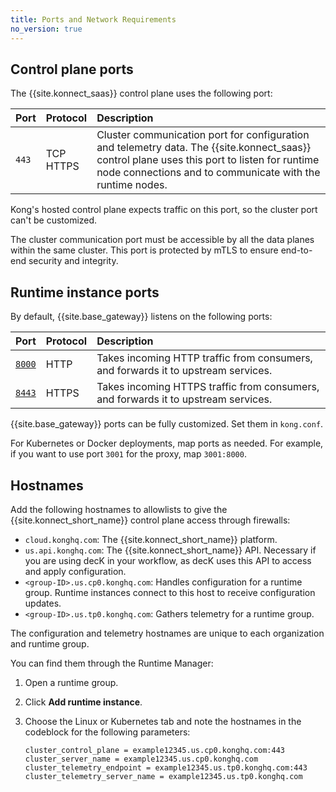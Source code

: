 ```yaml
---
title: Ports and Network Requirements
no_version: true
---
```


## Control plane ports

The {{site.konnect_saas}} control plane uses the following port:

| Port      | Protocol  | Description |
|:----------|:----------|:------------|
| `443`    | TCP <br>HTTPS | Cluster communication port for configuration and telemetry data. The {{site.konnect_saas}} control plane uses this port to listen for runtime node connections and to communicate with the runtime nodes. |

Kong's hosted control plane expects traffic on this port, so the cluster port
can't be customized.

The cluster communication port must be accessible by all
the data planes within the same cluster.
This port is protected by mTLS to
ensure end-to-end security and integrity.

## Runtime instance ports

By default, {{site.base_gateway}} listens on the following ports:

| Port                                                                               | Protocol | Description |
|:-----------------------------------------------------------------------------------|:---------|:--|
| [`8000`](/gateway/latest/reference/configuration/#proxy_listen)      | HTTP     | Takes incoming HTTP traffic from consumers, and forwards it to upstream services. |
| [`8443`](/gateway/latest/reference/configuration/#proxy_listen)      | HTTPS    | Takes incoming HTTPS traffic from consumers, and forwards it to upstream services. |

{{site.base_gateway}} ports can be fully customized. Set them in `kong.conf`.

For Kubernetes or Docker deployments, map ports as needed. For example, if you
want to use port `3001` for the proxy, map `3001:8000`.

## Hostnames

Add the following hostnames to allowlists to give the
{{site.konnect_short_name}} control plane access through firewalls:

* `cloud.konghq.com`: The {{site.konnect_short_name}} platform.
* `us.api.konghq.com`: The {{site.konnect_short_name}} API.
    Necessary if you are using decK in your workflow, as decK uses this API to access and apply configuration.
* `<group-ID>.us.cp0.konghq.com`: Handles configuration for a runtime group.
    Runtime instances connect to this host to receive configuration updates.
* `<group-ID>.us.tp0.konghq.com`: Gathers telemetry for a runtime group.

The configuration and telemetry hostnames are unique to each organization and
runtime group.

You can find them through the Runtime Manager:

1. Open a runtime group.
2. Click **Add runtime instance**.
3. Choose the Linux or Kubernetes tab and note the hostnames in the codeblock for the following parameters:

    ```
    cluster_control_plane = example12345.us.cp0.konghq.com:443
    cluster_server_name = example12345.us.cp0.konghq.com
    cluster_telemetry_endpoint = example12345.us.tp0.konghq.com:443
    cluster_telemetry_server_name = example12345.us.tp0.konghq.com
    ```
